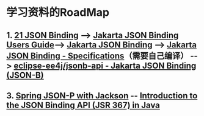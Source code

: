 # 学习资料的RoadMap
## 1. [21 JSON Binding](https://eclipse-ee4j.github.io/jakartaee-tutorial/jsonb.html#json-binding) --> [**Jakarta JSON Binding Users Guide**](http://json-b.net/docs/user-guide.html)--> [Jakarta JSON Binding](https://projects.eclipse.org/projects/ee4j.jsonb) --> [Jakarta JSON Binding - Specifications](https://jakarta.ee/specifications/jsonb/)（需要自己编译） --> [eclipse-ee4j/jsonb-api - Jakarta JSON Binding (JSON-B)](https://github.com/eclipse-ee4j/jsonb-api)<br>


## 3. [Spring JSON-P with Jackson](https://www.baeldung.com/spring-jackson-jsonp) -- [Introduction to the JSON Binding API (JSR 367) in Java](https://www.baeldung.com/java-json-binding-api)<br>
